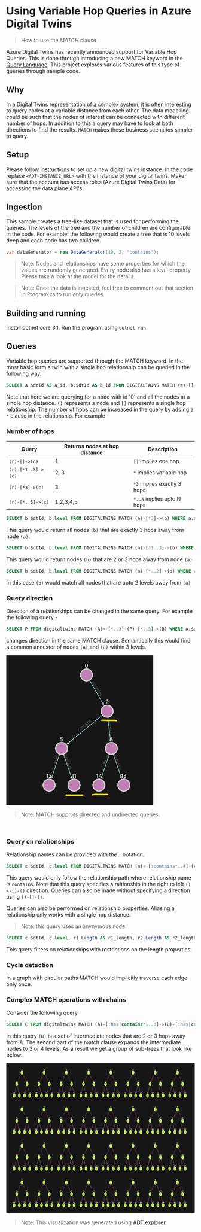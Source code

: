 # Using Variable Hop Queries in Azure Digital Twins
>How to use the _MATCH_ clause

Azure Digital Twins has recently announced support for Variable Hop Queries. This is done through introducing a new MATCH keyword in the [Query Language](https://docs.microsoft.com/en-us/azure/digital-twins/concepts-query-language). This project explores various features of this type of queries through sample code. 

## Why
In a Digital Twins representation of a complex system, it is often interesting to query nodes at a variable distance from each other. The data modelling could be such that the nodes of interest can be connected with different number of hops. In addition to this a query may have to look at both directions to find the results. `MATCH` makes these business scenarios simpler to query.

## Setup

Please follow [instructions](https://docs.microsoft.com/en-us/azure/digital-twins/how-to-set-up-instance-portal) to set up a new digital twins instance.
In the code replace `<ADT-INSTANCE_URL>` with the instance of your digital twins. Make sure that the account has access roles (Azure Digital Twins Data) for accessing the data plane API's. 

## Ingestion

This sample creates a tree-like dataset that is used for performing the queries. The levels of the tree and the number of children are configurable in the code. For example: the following would create a tree that is 10 levels deep and each node has two children.

```c#
var dataGenerator = new DataGenerator(10, 2, "contains");
```

> Note: Nodes and relationships have some properties for which the values are randomly generated. Every node also has a level property Please take a look at the model for the details.

> Note: Once the data is ingested, feel free to comment out that section in Program.cs to run only queries. 

## Building and running

Install dotnet core 3.1. Run the program using `dotnet run`

## Queries

Variable hop queries are supported through the MATCH keyword. In the most basic form a twin with a single hop relationship can be queried in the following way. 

```sql
SELECT a.$dtId AS a_id, b.$dtId AS b_id FROM DIGITALTWINS MATCH (a)-[]->(b) WHERE a.$dtId = '0'
```

Note that here we are querying for a node with id '0' and all the nodes at a single hop distance. `()` represents a node and `[]` represents a single hop relationship. The number of hops can be increased in the query by adding a `*` clause in the relationship. For example - 

### Number of hops

|Query   |Returns nodes at hop distance    | Description |
|---|---|---|
|`(r)-[]->(c)`   |   1| `[]` implies one hop |
|`(r)-[*1..3]->(c)` | 2, 3 | `*` implies variable hop |
|`(r)-[*3]->(c)` | 3 | `*3` implies exactly 3 hops |
|`(r)-[*..5]->(c)` | 1,2,3,4,5 | `*..N` implies upto N hops |


```sql
SELECT b.$dtId, b.level FROM DIGITALTWINS MATCH (a)-[*3]->(b) WHERE a.$dtId = '0'"
```
This query would return all nodes `(b)`  that are exactly 3 hops away from node `(a)`.
<br>
```sql
SELECT b.$dtId, b.level FROM DIGITALTWINS MATCH (a)-[*1..3]->(b) WHERE a.$dtId = '0'
```
This query would return nodes `(b)` that are 2 or 3 hops away from node `(a)`
<br>
```sql
SELECT b.$dtId, b.level FROM DIGITALTWINS MATCH (a)-[*..2]->(b) WHERE a.$dtId = '0'"
```
In this case `(b)` would match all nodes that are upto 2 levels away from `(a)` 
<br>

### Query direction

Direction of a relationships can be changed in the same query. For example the following query - 
```sql
SELECT P FROM digitaltwins MATCH (A)<-[*..3]-(P)-[*..3]->(B) WHERE A.$dtId = '11' AND B.$dtId = '14'
```
changes direction in the same MATCH clause. Semantically this would find a common ancestor of ndoes `(A)` and `(B)` within 3 levels.

![ancestor](/assets/common.jpg)



> Note: MATCH supprots directed and undirected queries.

<br>


### Query on relationships
Relationship names can be provided  with the `:` notation. 
```sql
SELECT c.$dtId, c.level FROM DIGITALTWINS MATCH (a)<-[:contains*..4]-(c) WHERE a.$dtId = '50'
```
This query would only follow the relationship path where relationship name is `contains`. Note that this query specifies a raltionship in the right to left `()<-[]-()` direction. Queries can also be made without specifying a direction using `()-[]-()`.
<br>

Queries can also be performed on relationship properties. Aliasing a relationship only works with a single hop distance.
> Note: this query uses an anynymous node.
```sql
SELECT c.$dtId, c.level, r1.Length AS r1_length, r2.Length AS r2_length FROM DIGITALTWINS MATCH (a)-[r1]-()-[r2]-(c) WHERE a.$dtId = '50' AND r1.length > 0 AND r2.length > 0
```
This query filters on relationships with restrictions on the length properties.


### Cycle detection
In a graph with circular paths MATCH would implicitly traverse each edge only once.

### Complex MATCH operations with chains
Consider the following query

```sql
SELECT C FROM digitaltwins MATCH (A)-[:has|contains*1..3]->(B)-[:has|contains*2..4]->(C) WHERE A.$dtId = '0'
```

In this query `(B)` is a set of intermediate nodes that are 2 or 3 hops away from A. The second part of the match clause expands the intermediate nodes to 3 or 4 levels. As a result we get a group of sub-trees that look like below.

![subtrees](/assets/subtrees.jpg)

> Note: This visualization was generated using [ADT explorer](https://explorer.digitaltwins.azure.net/)


<style type="text/css">
    img {
        height: 400px;
    }
</style>




















